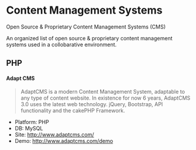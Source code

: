 # Content Management Systems
Open Source & Proprietary Content Management Systems (CMS)

An organized list of open source &amp; proprietary content management systems used in a collobarative environment.


## PHP 

#### Adapt CMS

> AdaptCMS is a modern Content Management System, adaptable to any type of content website. In existence for now 6 years, AdaptCMS 3.0 uses the latest web technology. jQuery, Bootstrap, API functionality and the cakePHP Framework. 

* Platform: PHP
* DB: MySQL
* Site: http://www.adaptcms.com/
* Demo: http://www.adaptcms.com/demo
